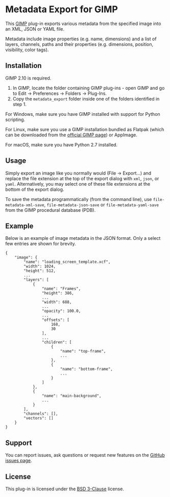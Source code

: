 Metadata Export for GIMP
========================

This [GIMP](https://www.gimp.org/) plug-in exports various metadata from the specified image into an XML, JSON or YAML file.

Metadata include image properties (e.g. name, dimensions) and a list of layers, channels, paths and their properties (e.g. dimensions, position, visibility, color tags).


Installation
------------

GIMP 2.10 is required.

1. In GIMP, locate the folder containing GIMP plug-ins - open GIMP and go to Edit → Preferences → Folders → Plug-Ins.
2. Copy the `metadata_export` folder inside one of the folders identified in step 1.

For Windows, make sure you have GIMP installed with support for Python scripting.

For Linux, make sure you use a GIMP installation bundled as Flatpak (which can be downloaded from the [official GIMP page](https://www.gimp.org/downloads/)) or AppImage.

For macOS, make sure you have Python 2.7 installed.


Usage
-----

Simply export an image like you normally would (File → Export...) and replace the file extension at the top of the export dialog with `xml`, `json`, or `yaml`. Alternatively, you may select one of these file extensions at the bottom of the export dialog.

To save the metadata programmatically (from the command line), use `file-metadata-xml-save`, `file-metadata-json-save` or `file-metadata-yaml-save` from the GIMP procedural database (PDB).


Example
-------

Below is an example of image metadata in the JSON format.
Only a select few entries are shown for brevity.

```
{
    "image": {
        "name": "loading_screen_template.xcf", 
        "width": 1024, 
        "height": 512, 
        ...
        "layers": [
            {
                "name": "Frames", 
                "height": 386, 
                ...
                "width": 688, 
                ...
                "opacity": 100.0, 
                ...
                "offsets": [
                    168, 
                    30
                ], 
                ...
                "children": [
                    {
                        "name": "top-frame", 
                        ...
                    }, 
                    {
                        "name": "bottom-frame", 
                        ...
                    }
                ]
            }, 
            {
                "name": "main-background", 
                ...
            }
        ], 
        "channels": [], 
        "vectors": []
    }
}
```



Support
-------

You can report issues, ask questions or request new features on the [GitHub issues page](https://github.com/kamilburda/gimp-metadata-export/issues).


License
-------

This plug-in is licensed under the [BSD 3-Clause](LICENSE) license.
